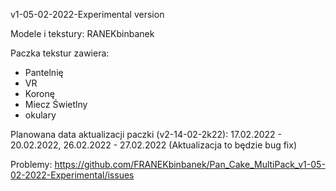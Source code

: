 v1-05-02-2022-Experimental version

Modele i tekstury: RANEKbinbanek

Paczka tekstur zawiera:
- Pantelnię
- VR
- Koronę
- Miecz Świetlny
- okulary

Planowana data aktualizacji paczki (v2-14-02-2k22): 17.02.2022 - 20.02.2022,  26.02.2022 - 27.02.2022 (Aktualizacja to będzie bug fix)

Problemy:  https://github.com/FRANEKbinbanek/Pan_Cake_MultiPack_v1-05-02-2022-Experimental/issues
